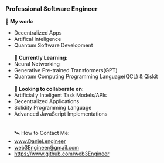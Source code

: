 ### Professional Software Engineer
**📖 My work:**
- Decentralized Apps
- Artifical Inteligence
- Quantum Software Development<br><br>
**🌱 Currently Learning:**
- Neural Networking
- Generative Pre-trained Transformers(GPT)
- Quantum Computing Programming Language(QCL) & Qiskit<br><br>
**🌳 Looking to collaborate on:**
- Artificially Inteligent Task Models/APIs
- Decentralized Applications
- Solidity Programming Language
- Advanced JavaScript Implementations<br><br><br>
🛰️ How to Contact Me:<br>
- www.Daniel.engineer<br>
- web3Engineer@gmail.com<br>
- https://www.github.com/web3Engineer<br><br><br>

